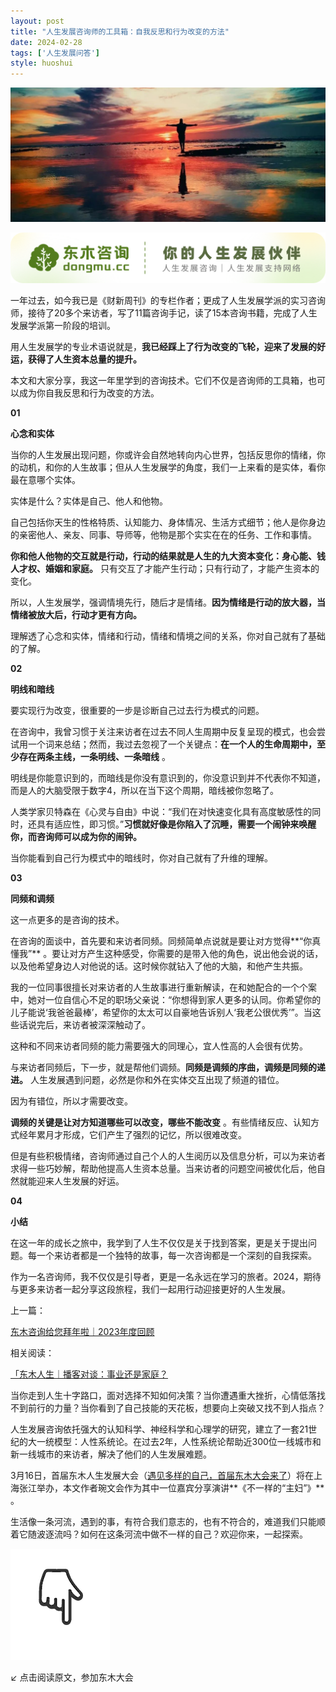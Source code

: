```yaml
---
layout: post
title: "人生发展咨询师的工具箱：自我反思和行为改变的方法"
date: 2024-02-28
tags: ['人生发展问答']
style: huoshui
---
```


![](/assets/post_images/2024-02-28-17319184320580.04743031333539549.jpeg)

![](/assets/post_images/2024-02-28-17319184320840.6835636165100791.png)

一年过去，如今我已是《财新周刊》的专栏作者；更成了人生发展学派的实习咨询师，接待了20多个来访者，写了11篇咨询手记，读了15本咨询书籍，完成了人生发展学派第一阶段的培训。

  

用人生发展学的专业术语说就是，**我已经踩上了行为改变的飞轮，迎来了发展的好运，获得了人生资本总量的提升。**

  

本文和大家分享，我这一年里学到的咨询技术。它们不仅是咨询师的工具箱，也可以成为你自我反思和行为改变的方法。

  

  

**01**

**心念和实体**

当你的人生发展出现问题，你或许会自然地转向内心世界，包括反思你的情绪，你的动机，和你的人生故事；但从人生发展学的角度，我们一上来看的是实体，看你最在意哪个实体。

  

实体是什么？实体是自己、他人和他物。

  

自己包括你天生的性格特质、认知能力、身体情况、生活方式细节；他人是你身边的亲密他人、亲友、同事、导师等，他物是那个实实在在的任务、工作和事情。

  

**你和他人他物的交互就是行动，行动的结果就是人生的九大资本变化：身心能、钱人才权、婚姻和家庭。**
只有交互了才能产生行动；只有行动了，才能产生资本的变化。

  

所以，人生发展学，强调情境先行，随后才是情绪。**因为情绪是行动的放大器，当情绪被放大后，行动才更有方向。**

  

理解透了心念和实体，情绪和行动，情绪和情境之间的关系，你对自己就有了基础的了解。

  

  

**02**

**明线和暗线**

要实现行为改变，很重要的一步是诊断自己过去行为模式的问题。

  

在咨询中，我曾习惯于关注来访者在过去不同人生周期中反复呈现的模式，也会尝试用一个词来总结；然而，我过去忽视了一个关键点：**在一个人的生命周期中，至少存在两条主线，一条明线、一条暗线**
。

  

明线是你能意识到的，而暗线是你没有意识到的，你没意识到并不代表你不知道，而是人的大脑受限于数字4，所以在当下这个周期，暗线被你忽略了。

  

人类学家贝特森在《心灵与自由》中说：“我们在对快速变化具有高度敏感性的同时，还具有适应性，即习惯。”**习惯就好像是你陷入了沉睡，需要一个闹钟来唤醒你，而咨询师可以成为你的闹钟。**

  

当你能看到自己行为模式中的暗线时，你对自己就有了升维的理解。

  

  

**03**

**同频和调频**

这一点更多的是咨询的技术。

  

在咨询的面谈中，首先要和来访者同频。同频简单点说就是要让对方觉得**“你真懂我”**
。要让对方产生这种感受，你需要的是带入他的角色，说出他会说的话，以及他希望身边人对他说的话。这时候你就钻入了他的大脑，和他产生共振。

  

我的一位同事很擅长对来访者的人生故事进行重新解读，在和她配合的一个个案中，她对一位自信心不足的职场父亲说：“你想得到家人更多的认同。你希望你的儿子能说‘我爸爸最棒’，希望你的太太可以自豪地告诉别人‘我老公很优秀’”。当这些话说完后，来访者被深深触动了。

  

这种和不同来访者同频的能力需要强大的同理心，宜人性高的人会很有优势。

  

与来访者同频后，下一步，就是帮他们调频。**同频是调频的序曲，调频是同频的递进。** 人生发展遇到问题，必然是你和外在实体交互出现了频道的错位。

  

因为有错位，所以才需要改变。

  

**调频的关键是让对方知道哪些可以改变，哪些不能改变** 。有些情绪反应、认知方式经年累月才形成，它们产生了强烈的记忆，所以很难改变。

  

但是有些积极情绪，咨询师通过自己个人的人生阅历以及信息分析，可以为来访者求得一些巧妙解，帮助他提高人生资本总量。当来访者的问题空间被优化后，他自然就能迎来人生发展的好运。

  

  

**04**

**小结**

在这一年的成长之旅中，我学到了人生不仅仅是关于找到答案，更是关于提出问题。每一个来访者都是一个独特的故事，每一次咨询都是一个深刻的自我探索。

  

作为一名咨询师，我不仅仅是引导者，更是一名永远在学习的旅者。2024，期待与更多来访者一起分享这段旅程，我们一起用行动迎接更好的人生发展。

  

  

上一篇：

[东木咨询给您拜年啦｜2023年度回顾](http://mp.weixin.qq.com/s?__biz=MzI0OTUyNTcwNA==&mid=2247487563&idx=1&sn=9b03a30be8f8570f459eff4d72e390ef&chksm=e99174ecdee6fdfaf6b772e3c59cc889b0f0daddf4d20b9df16e13b0808cb2d38ef14a7b532d&scene=21#wechat_redirect)

相关阅读：

[「东木人生｜播客对谈：事业还是家庭？](http://mp.weixin.qq.com/s?__biz=MzI0OTUyNTcwNA==&mid=2247487163&idx=1&sn=bcdb2091c50e8701fa6826fd0b3d9187&chksm=e9916a1cdee6e30a28ffe1f6f29ce928f3a3aa22199d05e4125f7bb7657fe33dd189574eb4e6&scene=21#wechat_redirect)

  

  

  

当你走到人生十字路口，面对选择不知如何决策？当你遭遇重大挫折，心情低落找不到前行的力量？当你看到了自己技能的天花板，想要向上突破又找不到人指点？

  

人生发展咨询依托强大的认知科学、神经科学和心理学的研究，建立了一套21世纪的大一统模型：人性系统论。在过去2年，人性系统论帮助近300位一线城市和新一线城市的来访者，解决了他们的人生发展难题。

  

3月16日，首届东木人生发展大会（[遇见多样的自己，首届东木大会来了](http://mp.weixin.qq.com/s?__biz=MzI0OTUyNTcwNA==&mid=2247487407&idx=1&sn=1f4e1fc88a0316bf2f283d22fee66eb4&chksm=e9916b08dee6e21ea0e0f88d7914b25ec86fc1bdd595d3cc376b5dbd4fff42ee726edd9d2df5&scene=21#wechat_redirect)）将在上海张江举办，本文作者琬文会作为其中一位嘉宾分享演讲**《不一样的“主妇”》**
。

  

生活像一条河流，遇到的事，有符合我们意志的，也有不符合的，难道我们只能顺着它随波逐流吗？如何在这条河流中做不一样的自己？欢迎你来，一起探索。

  

  

![](/assets/post_images/2024-02-28-17319184320520.9248056717750222.gif)

↙ 点击阅读原文，参加东木大会